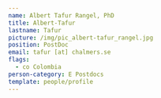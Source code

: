 ```yaml
---
name: Albert Tafur Rangel, PhD
title: Albert-Tafur
lastname: Tafur
picture: /img/pic_albert-tafur_rangel.jpg
position: PostDoc
email: tafur [at] chalmers.se
flags:
  - co Colombia
person-category: E Postdocs
template: people/profile
---
```

